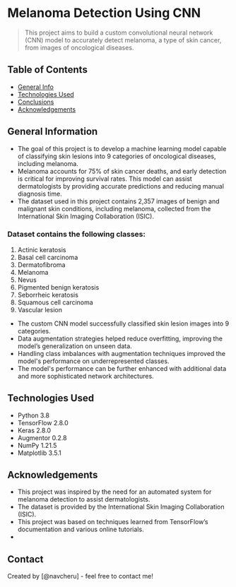 # Melanoma Detection Using CNN
> This project aims to build a custom convolutional neural network (CNN) model to accurately detect melanoma, a type of skin cancer, from images of oncological diseases.

## Table of Contents
* [General Info](#general-information)
* [Technologies Used](#technologies-used)
* [Conclusions](#conclusions)
* [Acknowledgements](#acknowledgements)

## General Information
- The goal of this project is to develop a machine learning model capable of classifying skin lesions into 9 categories of oncological diseases, including melanoma.
- Melanoma accounts for 75% of skin cancer deaths, and early detection is critical for improving survival rates. This model can assist dermatologists by providing accurate predictions and reducing manual diagnosis time.
- The dataset used in this project contains 2,357 images of benign and malignant skin conditions, including melanoma, collected from the International Skin Imaging Collaboration (ISIC).

### Dataset contains the following classes:
1. Actinic keratosis
2. Basal cell carcinoma
3. Dermatofibroma
4. Melanoma
5. Nevus
6. Pigmented benign keratosis
7. Seborrheic keratosis
8. Squamous cell carcinoma
9. Vascular lesion


- The custom CNN model successfully classified skin lesion images into 9 categories.
- Data augmentation strategies helped reduce overfitting, improving the model’s generalization on unseen data.
- Handling class imbalances with augmentation techniques improved the model's performance on underrepresented classes.
- The model's performance can be further enhanced with additional data and more sophisticated network architectures.

## Technologies Used
- Python 3.8
- TensorFlow 2.8.0
- Keras 2.8.0
- Augmentor 0.2.8
- NumPy 1.21.5
- Matplotlib 3.5.1

## Acknowledgements
- This project was inspired by the need for an automated system for melanoma detection to assist dermatologists.
- The dataset is provided by the International Skin Imaging Collaboration (ISIC).
- This project was based on techniques learned from TensorFlow’s documentation and various online tutorials.
- 
## Contact
Created by [@navcheru] - feel free to contact me!
